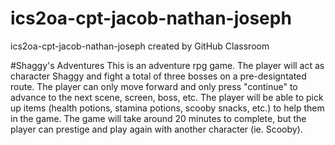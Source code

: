 # ics2oa-cpt-jacob-nathan-joseph
ics2oa-cpt-jacob-nathan-joseph created by GitHub Classroom

#Shaggy's Adventures
This is an adventure rpg game. The player will act as character Shaggy and fight a total of three bosses on a pre-designtated route. The player can only move forward and only press "continue" to advance to the next scene, screen, boss, etc. The player will be able to pick up items (health potions, stamina potions, scooby snacks, etc.) to help them in the game. The game will take around 20 minutes to complete, but the player can prestige and play again with another character (ie. Scooby).

